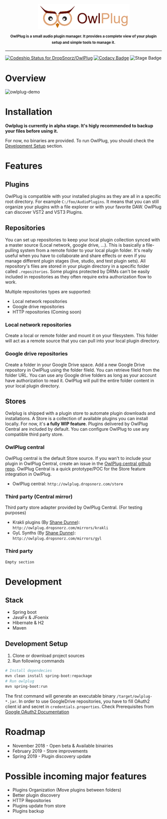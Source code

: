  
<p align="center">
<img src="doc/owlplug-logo.png">
</p>
<p align="center">
<sup>
<b>OwlPlug is a small audio plugin manager. It provides a complete view of your plugin setup and simple tools to manage it.</b>
</sup>
</p>

---

[ ![Codeship Status for DropSnorz/OwlPlug](https://app.codeship.com/projects/29447280-727d-0136-a8a6-3675cf281030/status?branch=master)](https://app.codeship.com/projects/299436)
[![Codacy Badge](https://api.codacy.com/project/badge/Grade/e6b8ee875daa4f74b5bf1cc8fee6df63)](https://www.codacy.com?utm_source=github.com&amp;utm_medium=referral&amp;utm_content=DropSnorz/OwlPlug&amp;utm_campaign=Badge_Grade_Dashboard)
![Stage Badge](https://img.shields.io/badge/stage-alpha-blue.svg)


# Overview

![owlplug-demo](http://dropsnorz.com/projects/owlplug/owlplug.gif)


# Installation

**Owlplug is currently in alpha stage. It's higly recommended to backup your files before using it.**

For now, no binaries are provided. To run OwlPlug, you should check the [Development Setup](#development-setup) section.


# Features

## Plugins

OwlPlug is compatible with your installed plugins as they are all in a specific root directory. For example `C:/foo/AudioPlugins`. It means that you can still organize your plugins with a file explorer or with your favorite DAW. 
OwlPlug can discover VST2 and VST3 Plugins.


## Repositories

You can set up repositories to keep your local plugin collection synced with a master source (Local network, google drive, ...). This is basically a file-pulling system from a remote folder to your local plugin folder. It's really useful when you have to collaborate and share effects or even if you manage different plugin stages (live, studio, and test plugin sets). All repository's files are stored in your plugin directory in a specific folder called `.repositories`. Some plugins protected by DRMs can't be easily included in repositories as they often require extra authorization flow to work. 

Multiple repositories types are supported:
* Local network repositories
* Google drive repositories
* HTTP repositories (Coming soon)


### Local network repositories

Create a local or remote folder and mount it on your filesystem. This folder will act as a remote source that you can pull into your local plugin directory.


### Google drive repositories

Create a folder in your Google Drive space. Add a new Google Drive repository in OwlPlug using the folder fileId. You can retrieve fileId from the folder URL. You can use any Google drive folders as long as your account have authorization to read it. OwlPlug will pull the entire folder content in your local plugin directory.


## Stores 

Owlplug is shipped with a plugin store to automate plugin downloads and installations. A Store is a collection of available plugins you can install locally. For now, it's **a fully WIP feature**. Plugins delivered by OwlPlug Central are included by default. You can configure OwlPlug to use any compatible third party store.


### OwlPlug central

OwlPlug central is the default Store source. If you wan't to include your plugin in OwlPlug Central, create an issue in the [OwlPlug central github repo](http://github.com/dropsnorz/owlplug-central-static). OwlPlug Central is a quick prototype/POC for the Store feature integration in OwlPlug. 

* OwlPlug central: `http://owlplug.dropsnorz.com/store `

### Third party (Central mirror)

Third party store adapter provided by OwlPlug Central. (For testing purposes)

* Krakli plugins (By [Shane Dunne](http://getdunne.com/)): `http://owlplug.dropsnorz.com/mirrors/krakli`
* GyL Synths (By [Shane Dunne](http://getdunne.com/)): `http://owlplug.dropsnorz.com/mirrors/gyl`


### Third party

```Empty section```


# Development

## Stack

* Spring boot
* JavaFx & JFoenix
* Hibernate & H2
* Maven


## Development Setup

1. Clone or download project sources
2. Run following commands
```sh
# Install dependecies
mvn clean install spring-boot:repackage
# Run owlplug
mvn spring-boot:run
```
The first command will generate an executable binary `/target/owlplug-*.jar`. In order to use GoogleDrive repositories, you have to fill OAuth2 client id and secret in `credentials.properties`. Check Prerequisites from [Google OAuth2 Documentation](https://developers.google.com/identity/protocols/OAuth2InstalledApp#prerequisites)


# Roadmap

- November 2018 - Open beta & Available binairies
- February 2019 - Store improvements
- Spring 2019 - Plugin discovery update


# Possible incoming major features

- Plugins Organization (Move plugins between folders)
- Better plugin discovery
- HTTP Repositories
- Plugins update from store
- Plugins backup
